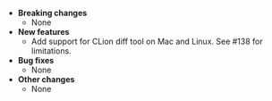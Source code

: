 <!-- See the [v.x.y.z milestone](https://github.com/approvals/ApprovalTests.cpp/milestone/__MILESTONE_NUMBER__?closed=1) for the full list of changes. -->

* **Breaking changes**
    * None
* **New features**
    * Add support for CLion diff tool on Mac and Linux. See #138 for limitations.
* **Bug fixes**
    * None
* **Other changes**
    * None
